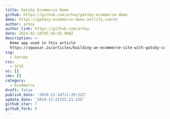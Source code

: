 ```yaml
---
title: Gatsby Ecommerce Demo
github: https://github.com/arhoy/gatsby-ecommerce-demo
demo: https://gatbsy-ecommerce-demo.netlify.com/#/
author: arhoy
author_link: https://github.com/arhoy
date: 2024-02-18T05:56:42.968Z
description: >-
  Demo app used in this article
  https://aquasar.io/articles/building-an-ecommerce-site-with-gatsby-contentful-and-snipcart
ssg:
  - Gatsby
css:
  - SCSS
ui: []
cms: []
category:
  - Ecommerce
draft: false
publish_date: '2019-11-14T11:29:22Z'
update_date: '2019-11-21T22:21:23Z'
github_star: 7
github_fork: 0
---
```

